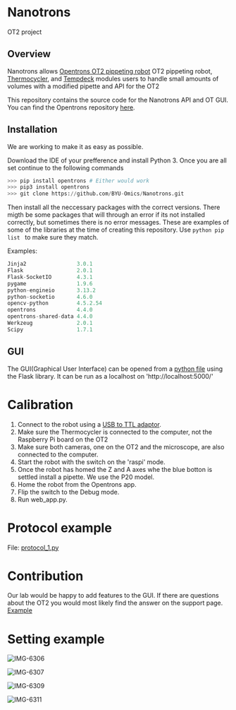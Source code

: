 # Nanotrons
OT2 project

## Overview 

Nanotrons allows [Opentrons OT2 pippeting robot](https://opentrons.com/ot-2/) OT2 pippeting robot, [Thermocycler](https://opentrons.com/modules/thermocycler-module), and [Tempdeck](https://opentrons.com/modules/temperature-module/) modules users to handle small amounts of volumes with a modified pipette and API for the OT2

This repository contains the source code for the Nanotrons API and OT GUI. You can find the Opentrons repository [here](https://github.com/Opentrons/opentrons). 

## Installation

We are working to make it as easy as possible.

Download the IDE of your prefference and install Python 3. Once you are all set continue to the following commands

```python
>>> pip install opentrons # Either would work
>>> pip3 install opentrons
>>> git clone https://github.com/BYU-Omics/Nanotrons.git
```
Then install all the neccessary packages with the correct versions. There migth be some packages that will through an error if its not installed correctly, but sometimes there is no error messages. These are examples of some of the libraries at the time of creating this repository. Use ```python pip list ``` to make sure they match.  

Examples:
```python
Jinja2                3.0.1
Flask                 2.0.1   
Flask-SocketIO        4.3.1   
pygame                1.9.6
python-engineio       3.13.2
python-socketio       4.6.0
opencv-python         4.5.2.54
opentrons             4.4.0
opentrons-shared-data 4.4.0
Werkzeug              2.0.1
Scipy                 1.7.1
```

## GUI

The GUI(Graphical User Interface) can be opened from a [python file](./web_app.py) using the Flask library. It can be run as a localhost on 'http://localhost:5000/'


# Calibration

1) Connect to the robot using a [USB to TTL adaptor](https://www.amazon.com/Converter-Terminated-Galileo-BeagleBone-Minnowboard/dp/B06ZYPLFNB/ref=asc_df_B06ZYPLFNB/?tag=hyprod-20&linkCode=df0&hvadid=309773039951&hvpos=&hvnetw=g&hvrand=7153277742910700235&hvpone=&hvptwo=&hvqmt=&hvdev=c&hvdvcmdl=&hvlocint=&hvlocphy=9029857&hvtargid=pla-599566704604&psc=1).
2) Make sure the Thermocycler is connected to the computer, not the Raspberry Pi board on the OT2
3) Make sure both cameras, one on the OT2 and the microscope, are also connected to the computer. 
4) Start the robot with the switch on the 'raspi' mode. 
5) Once the robot has homed the Z and A axes whe the blue botton is settled install a pipette. We use the P20 model. 
6) Home the robot from the Opentrons app.
7) Flip the switch to the Debug mode.
8) Run web_app.py. 

# Protocol example 

File: [protocol_1.py](https://github.com/BYU-Omics/Nanotrons/blob/master/protocols/protocol_1.py)

# Contribution

Our lab would be happy to add features to the GUI. If there are questions about the OT2 you would most likely find the answer on the support page. [Example](https://support.opentrons.com/en/articles/2831465-using-the-ot-2-s-camera)

# Setting example

![IMG-6306](https://user-images.githubusercontent.com/78994282/126675111-b10758fb-d809-47ed-8b32-7ee8edd3b83c.jpg)

![IMG-6307](https://user-images.githubusercontent.com/78994282/126675464-7a01ee2c-23be-4b81-91f2-bf61e17e8e93.jpg)

![IMG-6309](https://user-images.githubusercontent.com/78994282/126675468-3a6d0d3f-97c7-47e8-86d9-1e6ccb74bccf.jpg)

![IMG-6311](https://user-images.githubusercontent.com/78994282/126675753-04d3f52f-b761-465c-a594-ae208aaa2a38.jpg)






